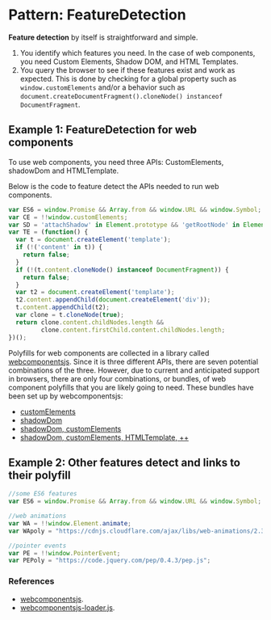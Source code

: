 # Pattern: FeatureDetection

**Feature detection** by itself is straightforward and simple.
1. You identify which features you need. 
In the case of web components, you need Custom Elements, Shadow DOM, and HTML Templates.
2. You query the browser to see if these features exist and work as expected. 
This is done by checking for a global property such as `window.customElements` and/or 
a behavior such as `document.createDocumentFragment().cloneNode() instanceof DocumentFragment`.

## Example 1: FeatureDetection for web components
To use web components, you need three APIs: 
CustomElements, shadowDom and HTMLTemplate. 
         
Below is the code to feature detect the APIs needed to run web components.

```javascript
var ES6 = window.Promise && Array.from && window.URL && window.Symbol;
var CE = !!window.customElements; 
var SD = 'attachShadow' in Element.prototype && 'getRootNode' in Element.prototype;
var TE = (function() {
  var t = document.createElement('template');
  if (!('content' in t)) {
    return false;
  }
  if (!(t.content.cloneNode() instanceof DocumentFragment)) {
    return false;
  }
  var t2 = document.createElement('template');
  t2.content.appendChild(document.createElement('div'));
  t.content.appendChild(t2);
  var clone = t.cloneNode(true);
  return clone.content.childNodes.length && 
         clone.content.firstChild.content.childNodes.length;
})();
```
Polyfills for web components are collected in a library called [webcomponentsjs](https://github.com/webcomponents/webcomponentsjs).
Since it is three different APIs, there are seven potential combinations of the three.
However, due to current and anticipated support in browsers, 
there are only four combinations, or bundles,
 of web component polyfills that you are likely going to need. 
These bundles have been set up by webcomponentsjs:
* [customElements](https://rawgit.com/webcomponents/webcomponentsjs/master/bundles/webcomponents-ce.js)  	
* [shadowDom](https://rawgit.com/webcomponents/webcomponentsjs/master/bundles/webcomponents-sd.js)  	
* [shadowDom, customElements](https://rawgit.com/webcomponents/webcomponentsjs/master/bundles/webcomponents-sd-ce.js)  	
* [shadowDom, customElements, HTMLTemplate, ++](https://rawgit.com/webcomponents/webcomponentsjs/master/bundles/webcomponents-sd-ce-pf.js)  	

## Example 2: Other features detect and links to their polyfill
```javascript
//some ES6 features
var ES6 = window.Promise && Array.from && window.URL && window.Symbol;

//web animations
var WA = !!window.Element.animate;
var WApoly = "https://cdnjs.cloudflare.com/ajax/libs/web-animations/2.3.1/web-animations.min.js";

//pointer events
var PE = !!window.PointerEvent;
var PEPoly = "https://code.jquery.com/pep/0.4.3/pep.js";
```

### References
* [webcomponentsjs](https://github.com/webcomponents/webcomponentsjs/).
* [webcomponentsjs-loader.js](https://github.com/webcomponents/webcomponentsjs/blob/master/webcomponents-loader.js).